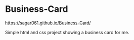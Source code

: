 # Business-Card

https://sagar061.github.io/Business-Card/

Simple html and css project showing a business card for me.
